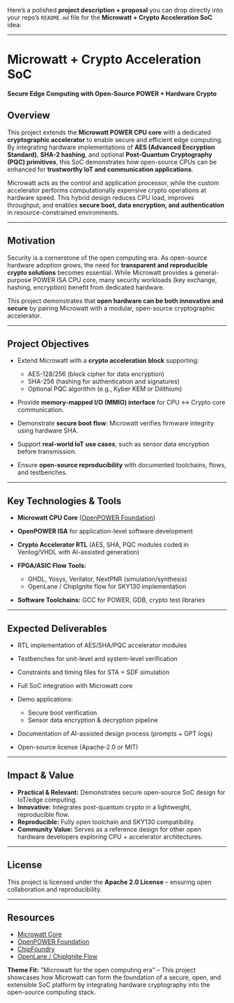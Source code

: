 Here’s a polished **project description + proposal** you can drop directly into your repo’s `README.md` file for the **Microwatt + Crypto Acceleration SoC** idea:

---

# Microwatt + Crypto Acceleration SoC

**Secure Edge Computing with Open-Source POWER + Hardware Crypto**

## Overview

This project extends the **Microwatt POWER CPU core** with a dedicated **cryptographic accelerator** to enable secure and efficient edge computing. By integrating hardware implementations of **AES (Advanced Encryption Standard)**, **SHA-2 hashing**, and optional **Post-Quantum Cryptography (PQC) primitives**, this SoC demonstrates how open-source CPUs can be enhanced for **trustworthy IoT and communication applications**.

Microwatt acts as the control and application processor, while the custom accelerator performs computationally expensive crypto operations at hardware speed. This hybrid design reduces CPU load, improves throughput, and enables **secure boot, data encryption, and authentication** in resource-constrained environments.

---

## Motivation

Security is a cornerstone of the open computing era. As open-source hardware adoption grows, the need for **transparent and reproducible crypto solutions** becomes essential. While Microwatt provides a general-purpose POWER ISA CPU core, many security workloads (key exchange, hashing, encryption) benefit from dedicated hardware.

This project demonstrates that **open hardware can be both innovative and secure** by pairing Microwatt with a modular, open-source cryptographic accelerator.

---

## Project Objectives

* Extend Microwatt with a **crypto acceleration block** supporting:

  * AES-128/256 (block cipher for data encryption)
  * SHA-256 (hashing for authentication and signatures)
  * Optional PQC algorithm (e.g., Kyber KEM or Dilithium)
* Provide **memory-mapped I/O (MMIO) interface** for CPU ↔ Crypto core communication.
* Demonstrate **secure boot flow**: Microwatt verifies firmware integrity using hardware SHA.
* Support **real-world IoT use cases**, such as sensor data encryption before transmission.
* Ensure **open-source reproducibility** with documented toolchains, flows, and testbenches.

---

## Key Technologies & Tools

* **Microwatt CPU Core** ([OpenPOWER Foundation](https://git.openpower.foundation/cores/microwatt))
* **OpenPOWER ISA** for application-level software development
* **Crypto Accelerator RTL** (AES, SHA, PQC modules coded in Verilog/VHDL with AI-assisted generation)
* **FPGA/ASIC Flow Tools:**

  * GHDL, Yosys, Verilator, NextPNR (simulation/synthesis)
  * OpenLane / ChipIgnite flow for SKY130 implementation
* **Software Toolchains:** GCC for POWER, GDB, crypto test libraries

---

## Expected Deliverables

* RTL implementation of AES/SHA/PQC accelerator modules
* Testbenches for unit-level and system-level verification
* Constraints and timing files for STA + SDF simulation
* Full SoC integration with Microwatt core
* Demo applications:

  * Secure boot verification
  * Sensor data encryption & decryption pipeline
* Documentation of AI-assisted design process (prompts + GPT logs)
* Open-source license (Apache-2.0 or MIT)

---

## Impact & Value

* **Practical & Relevant:** Demonstrates secure open-source SoC design for IoT/edge computing.
* **Innovative:** Integrates post-quantum crypto in a lightweight, reproducible flow.
* **Reproducible:** Fully open toolchain and SKY130 compatibility.
* **Community Value:** Serves as a reference design for other open hardware developers exploring CPU + accelerator architectures.

---


## License

This project is licensed under the **Apache 2.0 License** – ensuring open collaboration and reproducibility.

---

## Resources

* [Microwatt Core](https://git.openpower.foundation/cores/microwatt)
* [OpenPOWER Foundation](https://openpowerfoundation.org/)
* [ChipFoundry](https://chipfoundry.io/start-a-project)
* [OpenLane / ChipIgnite Flow](https://github.com/The-OpenROAD-Project/OpenLane)



 **Theme Fit:**
"Microwatt for the open computing era" – This project showcases how Microwatt can form the foundation of a secure, open, and extensible SoC platform by integrating hardware cryptography into the open-source computing stack.

